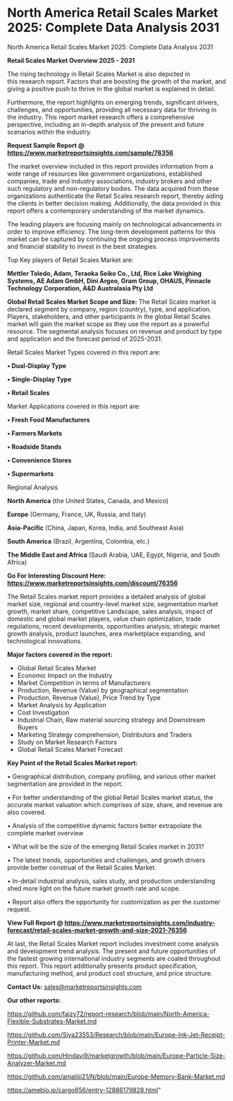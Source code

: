# North America Retail Scales Market 2025: Complete Data Analysis 2031
North America Retail Scales Market 2025: Complete Data Analysis 2031

<Strong> Retail Scales Market Overview 2025 - 2031</strong>

The rising technology in Retail Scales Market is also depicted in this research report. Factors that are boosting the growth of the market, and giving a positive push to thrive in the global market is explained in detail.

Furthermore, the report highlights on emerging trends, significant drivers, challenges, and opportunities, providing all necessary data for thriving in the industry. This report market research offers a comprehensive perspective, including an in-depth analysis of the present and future scenarios within the industry.

<strong>Request Sample Report @ <a href=https://www.marketreportsinsights.com/sample/76356>https://www.marketreportsinsights.com/sample/76356</a></strong>

The market overview included in this report provides information from a wide range of resources like government organizations, established companies, trade and industry associations, industry brokers and other such regulatory and non-regulatory bodies. The data acquired from these organizations authenticate the Retail Scales research report, thereby aiding the clients in better decision making. Additionally, the data provided in this report offers a contemporary understanding of the market dynamics.

The leading players are focusing mainly on technological advancements in order to improve efficiency. The long-term development patterns for this market can be captured by continuing the ongoing process improvements and financial stability to invest in the best strategies.

Top Key players of Retail Scales Market are:

<strong>Mettler Toledo, Adam, Teraoka Seiko Co., Ltd, Rice Lake Weighing Systems, AE Adam GmbH, Dini Argeo, Gram Group, OHAUS, Pinnacle Technology Corporation, A&D Australasia Pty Ltd</strong>

<strong><b>Global Retail Scales Market Scope and Size:</b></strong>
The Retail Scales market is declared segment by company, region (country), type, and application. Players, stakeholders, and other participants in the global Retail Scales market will gain the market scope as they use the report as a powerful resource. The segmental analysis focuses on revenue and product by type and application and the forecast period of 2025-2031.

Retail Scales Market Types covered in this report are:

<strong>• Dual-Display Type

• Single-Display Type

• Retail Scales</strong>

Market Applications covered in this report are:

<strong>• Fresh Food Manufacturers

• Farmers Markets

• Roadside Stands

• Convenience Stores

• Supermarkets</strong> 

Regional Analysis

<strong>North America</strong> (the United States, Canada, and Mexico)

<strong>Europe</strong> (Germany, France, UK, Russia, and Italy)

<strong>Asia-Pacific</strong> (China, Japan, Korea, India, and Southeast Asia)

<strong>South America</strong> (Brazil, Argentina, Colombia, etc.)

<strong>The Middle East and Africa</strong> (Saudi Arabia, UAE, Egypt, Nigeria, and South Africa)

<strong>Go For Interesting Discount Here: <a href=https://www.marketreportsinsights.com/discount/76356>https://www.marketreportsinsights.com/discount/76356</a></strong>

The Retail Scales market report provides a detailed analysis of global market size, regional and country-level market size, segmentation market growth, market share, competitive Landscape, sales analysis, impact of domestic and global market players, value chain optimization, trade regulations, recent developments, opportunities analysis, strategic market growth analysis, product launches, area marketplace expanding, and technological innovations.

<strong><b>Major factors covered in the report:</b></strong>
<ul>
  <li>Global Retail Scales Market </li>
  <li>Economic Impact on the Industry</li>
  <li>Market Competition in terms of Manufacturers</li>
  <li>Production, Revenue (Value) by geographical segmentation</li>
  <li>Production, Revenue (Value), Price Trend by Type</li>
  <li>Market Analysis by Application</li>
  <li>Cost Investigation</li>
  <li>Industrial Chain, Raw material sourcing strategy and Downstream Buyers</li>
  <li>Marketing Strategy comprehension, Distributors and Traders</li>
  <li>Study on Market Research Factors</li>
  <li>Global Retail Scales Market Forecast</li>
</ul>

<strong><b>Key Point of the Retail Scales Market report:</b></strong>

• Geographical distribution, company profiling, and various other market segmentation are provided in the report.

• For better understanding of the global Retail Scales market status, the accurate market valuation which comprises of size, share, and revenue are also covered.

• Analysis of the competitive dynamic factors better extrapolate the complete market overview

• What will be the size of the emerging Retail Scales market in 2031?

• The latest trends, opportunities and challenges, and growth drivers provide better construal of the Retail Scales Market.

• In-detail industrial analysis, sales study, and production understanding shed more light on the future market growth rate and scope.

• Report also offers the opportunity for customization as per the customer request.

<strong><b>View Full Report @ <a href=https://www.marketreportsinsights.com/industry-forecast/retail-scales-market-growth-and-size-2021-76356>https://www.marketreportsinsights.com/industry-forecast/retail-scales-market-growth-and-size-2021-76356</a></b></strong>


At last, the Retail Scales Market report includes investment come analysis and development trend analysis. The present and future opportunities of the fastest growing international industry segments are coated throughout this report. This report additionally presents product specification, manufacturing method, and product cost structure, and price structure.

<strong>Contact Us:</strong>
sales@marketreportsinsights.com

<strong>Our other reports:</strong>

<a href=https://github.com/faizy72/report-research/blob/main/North-America-Flexible-Substrates-Market.md>https://github.com/faizy72/report-research/blob/main/North-America-Flexible-Substrates-Market.md</a>

<a href=https://github.com/Siya23553/Research/blob/main/Europe-Ink-Jet-Receipt-Printer-Market.md>https://github.com/Siya23553/Research/blob/main/Europe-Ink-Jet-Receipt-Printer-Market.md</a>

<a href=https://github.com/Hindavi9/marketgrowth/blob/main/Europe-Particle-Size-Analyzer-Market.md>https://github.com/Hindavi9/marketgrowth/blob/main/Europe-Particle-Size-Analyzer-Market.md</a>

<a href=https://github.com/anjaliiii21/N/blob/main/Europe-Memory-Bank-Market.md>https://github.com/anjaliiii21/N/blob/main/Europe-Memory-Bank-Market.md</a>

<a href=https://ameblo.jp/cargo656/entry-12886179828.html>https://ameblo.jp/cargo656/entry-12886179828.html</a>"
